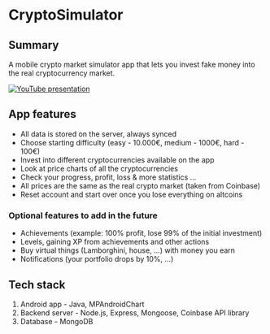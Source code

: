 # CryptoSimulator

## Summary
A mobile crypto market simulator app that lets you invest fake money into the real cryptocurrency market. 

[![YouTube presentation](https://img.youtube.com/vi/GvL9W64Mt4s/0.jpg)](https://www.youtube.com/watch?v=GvL9W64Mt4s)



## App features
- All data is stored on the server, always synced
- Choose starting difficulty (easy - 10.000€, medium - 1000€, hard - 100€)
- Invest into different cryptocurrencies available on the app
- Look at price charts of all the cryptocurrencies
- Check your progress, profit, loss & more statistics ...
- All prices are the same as the real crypto market (taken from Coinbase)
- Reset account and start over once you lose everything on altcoins


### Optional features to add in the future
- Achievements (example: 100% profit, lose 99% of the initial investment)
- Levels, gaining XP from achievements and other actions
- Buy virtual things (Lamborghini, house, ...) with money you earn
- Notifications (your portfolio drops by 10%, ...)



## Tech stack
1. Android app - Java, MPAndroidChart
2. Backend server - Node.js, Express, Mongoose, Coinbase API library 
3. Database - MongoDB
